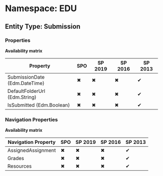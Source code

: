 # Namespace: EDU
## Entity Type: Submission

### Properties

**Availability matrix**

Property | SPO | SP 2019 | SP 2016 | SP 2013
----------|-----|---------|---------|--------
SubmissionDate (Edm.DateTime) | ✖ | ✖ | ✖ | ✔
DefaultFolderUrl (Edm.String) | ✖ | ✖ | ✖ | ✔
IsSubmitted (Edm.Boolean) | ✖ | ✖ | ✖ | ✔

### Navigation Properties

**Availability matrix**

Navigation Property | SPO | SP 2019 | SP 2016 | SP 2013
----------|-----|---------|---------|--------
AssignedAssignment | ✖ | ✖ | ✖ | ✔
Grades | ✖ | ✖ | ✖ | ✔
Resources | ✖ | ✖ | ✖ | ✔
